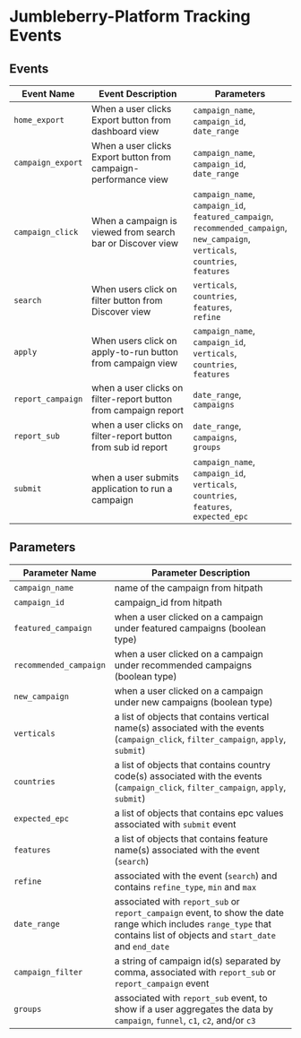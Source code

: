 # Jumbleberry-Platform Tracking Events

## Events

| Event Name | Event Description | Parameters | 
| --- | --- | --- |
| `home_export` | When a user clicks Export button from dashboard view | `campaign_name`,<br/> `campaign_id`,<br/> `date_range`|
| `campaign_export` | When a user clicks Export button from campaign-performance view | `campaign_name`,<br/> `campaign_id`,<br/> `date_range`|
| `campaign_click` | When a campaign is viewed from search bar or Discover view | `campaign_name`,<br/> `campaign_id`,<br/> `featured_campaign`,<br/> `recommended_campaign`,<br/> `new_campaign`,<br/> `verticals`,<br/> `countries`,<br/> `features`|
`search` | When users click on filter button from Discover view  | `verticals`,<br/> `countries`,<br/> `features`, <br/>  `refine`|
`apply` | When users click on apply-to-run button from campaign view | `campaign_name`,<br/> `campaign_id`,<br/> `verticals`,<br/> `countries`,<br/> `features`|
`report_campaign` | when a user clicks on filter-report button from campaign report | `date_range`,<br/> `campaigns` |
`report_sub` | when a user clicks on filter-report button from sub id report | `date_range`, <br/> `campaigns`, <br/>  `groups`|
`submit` | when a user submits application to run a campaign | `campaign_name`,<br/> `campaign_id`,<br/> `verticals`,<br/> `countries`,<br/> `features`, <br/> `expected_epc`|



## Parameters

| Parameter Name | Parameter Description | 
| --- | --- |
|`campaign_name` | name of the campaign from hitpath |
|`campaign_id` | campaign_id from hitpath |
|`featured_campaign` | when a user clicked on a campaign under featured campaigns (boolean type) |
|`recommended_campaign` | when a user clicked on a campaign under recommended campaigns (boolean type) |
|`new_campaign` | when a user clicked on a campaign under new campaigns (boolean type) |
`verticals` | a list of objects that contains vertical name(s) associated with the events (`campaign_click`, `filter_campaign`, `apply`, `submit`) |
|`countries` | a list of objects that contains country code(s) associated with the events (`campaign_click`, `filter_campaign`, `apply`, `submit`) |
|`expected_epc` | a list of objects that contains epc values associated with `submit` event  |
|`features` | a list of objects that contains feature name(s) associated with the event (`search`) |
|`refine` | associated with the event (`search`) and contains `refine_type`, `min` and `max` |
|`date_range` | associated with `report_sub` or `report_campaign` event, to show the date range which includes `range_type` that contains list of objects and `start_date` and `end_date` |
|`campaign_filter` | a string of campaign id(s) separated by comma, associated with `report_sub` or `report_campaign` event |
|`groups` | associated with `report_sub` event, to show if a user aggregates the data by `campaign`, `funnel`, `c1`, `c2`, and/or `c3` |
